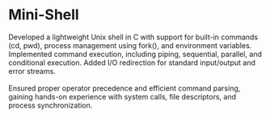# Mini-Shell
Developed a lightweight Unix shell in C with support for built-in commands (cd, pwd), process management using fork(), and environment variables. 
<br>
Implemented command execution, including piping, sequential, parallel, and conditional execution. Added I/O redirection for standard input/output and error streams. 
</br>
<br>
Ensured proper operator precedence and efficient command parsing, gaining hands-on experience with system calls, file descriptors, and process synchronization.
</br>
